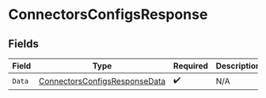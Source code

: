 # ConnectorsConfigsResponse


## Fields

| Field                                                                                     | Type                                                                                      | Required                                                                                  | Description                                                                               |
| ----------------------------------------------------------------------------------------- | ----------------------------------------------------------------------------------------- | ----------------------------------------------------------------------------------------- | ----------------------------------------------------------------------------------------- |
| `Data`                                                                                    | [ConnectorsConfigsResponseData](../../Models/Components/ConnectorsConfigsResponseData.md) | :heavy_check_mark:                                                                        | N/A                                                                                       |